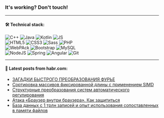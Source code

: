 ### It's working? Don't touch!

---

#### 🛠️ Technical stack:

![C++](https://img.shields.io/badge/C++-informational?logo=c%2B%2B&style=flat&logoColor=white&color=9C033A)
![Java](https://img.shields.io/badge/Java-informational?logo=java&style=flat&logoColor=white&color=007396)
![Kotlin](https://img.shields.io/badge/Kotlin-informational?logo=Kotlin&style=flat&logoColor=white&color=0095D5)
![JS](https://img.shields.io/badge/JS-informational?logo=javaScript&style=flat&logoColor=black&color=F7Df1E) <br>
![HTML5](https://img.shields.io/badge/HTML5-informational?logo=html5&style=flat&logoColor=white&color=E34F26)
![CSS3](https://img.shields.io/badge/CSS3-informational?logo=css3&style=flat&logoColor=white&color=157286)
![Sass](https://img.shields.io/badge/Saas-informational?logo=sass&style=flat&logoColor=white&color=hotpink)
![PHP](https://img.shields.io/badge/PHP-informational?logo=php&style=flat&logoColor=white&color=777BB4) <br>
![WebPAck](https://img.shields.io/badge/WebPack-informational?logo=webPack&style=flat&logoColor=white&color=FF6F00)
![Bootstrap](https://img.shields.io/badge/Bootstrap-informational?logo=Bootstrap&style=flat&logoColor=white&color=7952B3)
![MySQL](https://img.shields.io/badge/MySQL-informational?logo=MySQL&style=flat&logoColor=white&color=00f) <br>
![NodeJS](https://img.shields.io/badge/NodeJS-informational?logo=node.js&style=flat&logoColor=white&color=43853D)
![Spring](https://img.shields.io/badge/Spring-informational?logo=Spring&style=flat&logoColor=white&color=0A9EDC)
![Angular](https://img.shields.io/badge/Vue-informational?logo=vue.js&style=flat&logoColor=white&color=red)
![Git](https://img.shields.io/badge/Git-informational?logo=git&style=flat&logoColor=white&color=darkorange)

___

#### 💬 Latest posts from habr.com:

<!-- BLOG-POST-LIST:START -->
- [ЗАГАДКИ БЫСТРОГО ПРЕОБРАЗОВАНИЯ ФУРЬЕ](https://habr.com/ru/post/656133/?utm_source=habrahabr&utm_medium=rss&utm_campaign=656133)
- [Сортировка массивов фиксированной длины с применением SIMD](https://habr.com/ru/post/657687/?utm_source=habrahabr&utm_medium=rss&utm_campaign=657687)
- [Структурные преобразования систем автоматического регулирования](https://habr.com/ru/post/654673/?utm_source=habrahabr&utm_medium=rss&utm_campaign=654673)
- [Атака «Браузер внутри браузера». Как защититься](https://habr.com/ru/post/657679/?utm_source=habrahabr&utm_medium=rss&utm_campaign=657679)
- [База данных с 1 трлн записей и опыт использования сопоставленных в памяти файлов](https://habr.com/ru/post/657675/?utm_source=habrahabr&utm_medium=rss&utm_campaign=657675)
<!-- BLOG-POST-LIST:END -->
